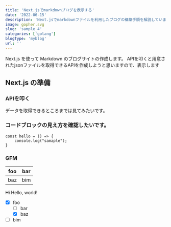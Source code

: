 ```yaml
---
title: 'Next.jsでmarkdownブログを表示する'
date: '2022-06-15'
description: 'Next.jsでmarkdownファイルを利用したブログの構築手順を解説しています。'
image: gopher.svg
slug: 'sample_4'
categories: ['golang']
blogType: 'myblog'
url: ''
---
```


Next.js を使って Markdown のブログサイトの作成します。
APIを叩くと用意されたjsonファイルを取得できるAPIを作成しようと思いますので、表示します

## Next.js の準備

### APIを叩く

データを取得できるところまでは見てみたいです。

### コードブロックの見え方を確認したいです。
```js: test.js
const hello = () => {
    console.log("samaple");
}
```

### GFM
| foo | bar |
| --- | --- |
| baz | bim |

~~Hi~~ Hello, world!

- [x] foo
  - [ ] bar
  - [x] baz
- [ ] bim